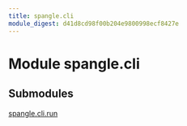 ```yaml
---
title: spangle.cli
module_digest: d41d8cd98f00b204e9800998ecf8427e
---
```


# Module spangle.cli

## Submodules

[spangle.cli.run](run-py.md)